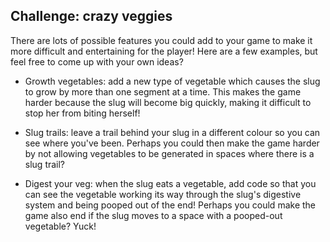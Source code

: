 ## Challenge: crazy veggies

There are lots of possible features you could add to your game to make it more difficult and entertaining for the player! Here are a few examples, but feel free to come up with your own ideas?

+ Growth vegetables: add a new type of vegetable which causes the slug to grow by more than one segment at a time. This makes the game harder because the slug will become big quickly, making it difficult to stop her from biting herself!

+ Slug trails: leave a trail behind your slug in a different colour so you can see where you've been. Perhaps you could then make the game harder by not allowing vegetables to be generated in spaces where there is a slug trail?

+ Digest your veg: when the slug eats a vegetable, add code so that you can see the vegetable working its way through the slug's digestive system and being pooped out of the end! Perhaps you could make the game also end if the slug moves to a space with a pooped-out vegetable? Yuck!
